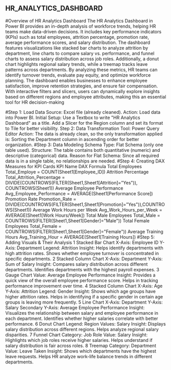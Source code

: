 ## HR_ANALYTICS_DASHBOARD
#Overview of HR Analytics Dashboard
The HR Analytics Dashboard in Power BI provides an in-depth analysis of workforce trends, helping HR teams make data-driven decisions. It includes key performance indicators (KPIs) such as total employees, attrition percentage, promotion rate, average performance scores, and salary distribution.
The dashboard features visualizations like stacked bar charts to analyze attrition by department, line charts to compare salary vs. performance, and funnel charts to assess salary distribution across job roles. Additionally, a donut chart highlights regional salary trends, while a treemap tracks leave patterns across departments.
By analyzing these metrics, HR teams can identify turnover trends, evaluate pay equity, and optimize workforce planning. The dashboard enables businesses to enhance employee satisfaction, improve retention strategies, and ensure fair compensation. With interactive filters and slicers, users can dynamically explore insights based on different regions and employee attributes, making this an essential tool for HR decision-making

#Step 1: Load Data
Source: Excel file (already cleaned).
Action: Load data into Power BI.
Initial Setup:
Use a Textbox to write "HR Analytics Dashboard" as a title.
Add a Slicer for the Region column and set its format to Tile for better visibility.
Step 2: Data Transformation
Tool: Power Query Editor
Action: The data is already clean, so the only transformation applied is:
Sorting the Department column in ascending order for better organization.
#Step 3: Data Modeling
Schema Type: Flat Schema (only one table used).
Structure: The table contains both quantitative (numeric) and descriptive (categorical) data.
Reason for Flat Schema: Since all required data is in a single table, no relationships are needed.
#Step 4: Creating DAX Measures for KPI Cards
KPI Name	DAX Formula
Total Employees	Total_Employe = COUNT(Sheet1[Employee_ID])
Attrition Percentage	Total_Attrition_Percentage = DIVIDE(COUNTROWS(FILTER(Sheet1,Sheet1[Attrition]="Yes")), COUNTROWS(Sheet1))
Average Employee Performance	Avg_Employee_Performance = AVERAGE(Sheet1[Performance Score])
Promotion Rate	Promotion_Rate = DIVIDE(COUNTROWS(FILTER(Sheet1,Sheet1[Promotion]="Yes")),COUNTROWS(Sheet1))
Average Work Hours per Week	Avg_Work_Hours_per_Week = AVERAGE(Sheet1[Work Hours/Week])
Total Male Employees	Total_Male = COUNTROWS(FILTER(Sheet1,Sheet1[Gender]="Male"))
Total Female Employees	Total_Female = COUNTROWS(FILTER(Sheet1,Sheet1[Gender]="Female"))
Average Training Hours	Avg_Training_Hour = AVERAGE(Sheet1[Training Hours])
#Step 5: Adding Visuals & Their Analysis
1️ Stacked Bar Chart
X-Axis: Employee ID
Y-Axis: Department
Legend: Attrition
Insight:
Helps identify departments with high attrition rates.
Shows whether employee turnover is concentrated in specific departments.
2️ Stacked Column Chart
X-Axis: Department
Y-Axis: Sum of Salary
Insight:
Compares salary distribution across different departments.
Identifies departments with the highest payroll expenses.
3️ Gauge Chart
Value: Average Employee Performance
Insight:
Provides a quick view of the overall employee performance score.
Helps in tracking performance improvement over time.
4️ Stacked Column Chart
X-Axis: Age
Y-Axis: Attrition
Legend: Gender
Insight:
Shows which age groups have higher attrition rates.
Helps in identifying if a specific gender in certain age groups is leaving more frequently.
5️ Line Chart
X-Axis: Department
Y-Axis: Salary
Secondary Y-Axis: Average Employee Performance
Insight:
Visualizes the relationship between salary and employee performance in each department.
Identifies whether higher salaries correlate with better performance.
6️ Donut Chart
Legend: Region
Values: Salary
Insight:
Displays salary distribution across different regions.
Helps analyze regional salary disparities.
7️ Funnel Chart
Category: Job Role
Value: Salary
Insight:
Highlights which job roles receive higher salaries.
Helps understand if salary distribution is fair across roles.
8️ Treemap
Category: Department
Value: Leave Taken
Insight:
Shows which departments have the highest leave requests.
Helps HR analyze work-life balance trends in different departments.
